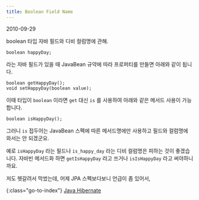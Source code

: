 ```yaml
---
title: Boolean Field Name
---
```


2010-09-29

boolean 타입 자바 필드와 디비 컬럼명에 관해.

    boolean happyDay;

라는 자바 필드가 있을 때 JavaBean 규약에 따라 프로퍼티를 만들면 아래와 같이 됩니다.

    boolean getHappyDay();
    void setHappyDay(boolean value); 

이때 타입이 `boolean` 이라면 `get` 대신 `is` 를 사용하여 아래와 같은 메서드 사용이 가능합니다.

    boolean isHappyDay();

그러니 `is` 접두어는 JavaBean 스펙에 따른 메서드명에만 사용하고
필드와 컬럼명에 와서는 안 되겠군요.

예로 `isHappyDay` 라는 필드나 `is_happy_day` 라는 디비 컬럼명은 피하는 것이 좋겠습니다.
자바빈 메서드화 하면 `getIsHappyDay` 라고 쓰거나 `isIsHappyDay` 라고 써야하니까요.

저도 헷갈려서 막썼는데, 어제 JPA 스펙보다보니 언급이 좀 있어서,


{:class="go-to-index"}
[Java Hibernate](index)
